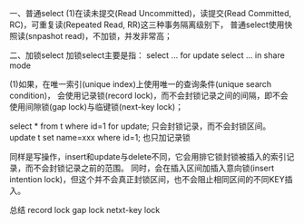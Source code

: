 一、普通select
(1)在读未提交(Read Uncommitted)，读提交(Read Committed, RC)，可重复读(Repeated Read, RR)这三种事务隔离级别下，
普通select使用快照读(snpashot read)，不加锁，并发非常高；

二、加锁select
加锁select主要是指：
select ... for update
select ... in share mode

(1)如果，在唯一索引(unique index)上使用唯一的查询条件(unique search condition)，
会使用记录锁(record lock)，而不会封锁记录之间的间隔，即不会使用间隙锁(gap lock)与临键锁(next-key lock)；

select * from t where id=1 for update;
只会封锁记录，而不会封锁区间。
update t set name=xxx where id=1;
也只加记录锁

同样是写操作，insert和update与delete不同，它会用排它锁封锁被插入的索引记录，而不会封锁记录之前的范围。
同时，会在插入区间加插入意向锁(insert intention lock)，但这个并不会真正封锁区间，也不会阻止相同区间的不同KEY插入。

总结
record lock
gap lock
netxt-key lock